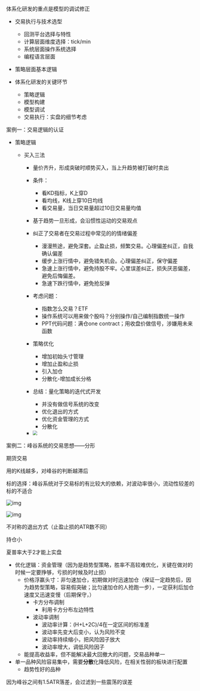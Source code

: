 体系化研发的重点是模型的调试修正

- 交易执行与技术选型
  - 回测平台选择与特性
  - 计算层面维度选择：tick/min
  - 系统层面操作系统选择
  - 编程语言层面

- 策略层面基本逻辑



- 体系化研发的关键环节
  - 策略逻辑
  - 模型构建
  - 模型调试
  - 交易执行：实盘的细节考虑



案例一：交易逻辑的认证

- 策略逻辑

  - 买入三法

    - 量价齐升，形成突破时顺势买入，当上升趋势被打破时卖出
    - 条件：
      - 看KD指标，K上穿D
      - 看均线，K线上穿10日均线
      - 看交易量，当日交易量超过10日交易量均值
    - 基于趋势一旦形成，会沿惯性运动的交易观点

    - 纠正了交易者在交易过程中常见的的情绪偏差
      - 漫漫熊途，避免深套。止盈止损，频繁交易。心理偏差纠正，自我确认偏差
      - 缓步上涨行情中，避免错失机会。心理偏差纠正，保守偏差
      - 急速上涨行情中，避免持股不牢。心里误差纠正，损失厌恶偏差，避免后悔偏差。
      - 急速下跌行情中，避免抢反弹
    - 考虑问题：
      - 指数怎么交易？ETF
      - 操作系统可以用来做个股吗？分别操作/自己编制指数统一操作
      - PPT代码问题：满仓one contract；用收盘价做信号，涉嫌用未来函数
    - 策略优化
      - 增加初始头寸管理
      - 增加止盈和止损
      - 引入加仓
      - 分散化-增加成长分格
    - 总结：量化策略的迭代式开发
      - 并没有做信号系统的改变
      - 优化退出的方式
      - 优化资金管理的方式
      - 分散化
    - <img src="https://qn-st0.yuketang.cn/FqFfZsXBus4ePjc-He3U-2vOPHQg" style="zoom:75%;" />

案例二：峰谷系统的交易思想——分形

期货交易

用的K线越多，对峰谷的判断越滞后

标的选择：峰谷系统对于交易标的有比较大的依赖，对波动率很小，流动性较差的标的不适合

![img](https://qn-st0.yuketang.cn/FqHjYB84P1TIHvvXok7RSUBp1Gc9)

![img](https://qn-st0.yuketang.cn/Ftb2Dy8TM6sKbavDPr95RoTYN863)

不对称的退出方式（止盈止损的ATR数不同）

持仓小

夏普率大于2才能上实盘

- 优化逻辑：资金管理（因为是趋势型策略，胜率不高较难优化，关键在做对的时候一定要挣够，亏损的时候及时止损）
  - 价格浮赢头寸：非匀速加仓，初期做对时迅速加仓（保证一定趋势后，因为趋势型策略，容易假突破；比匀速加仓的人抢跑一步），一定获利后加仓速度又迅速变慢（后期保守，）
    - 卡方分布调制	
      - 利用卡方分布左边特性
    - 波动率调制
      - 波动率计算：(H+L+2C)/4在一定区间的标准差
      - 波动率先变大后变小，认为风险不变
      - 波动率持续缩小，把风险因子放大
      - 波动率增大，调低风险因子
  - 能提高收益率，但不能解决最大回撤大的问题，交易品种单一
- 单一品种风险容易集中，需要**分散**化降低风险，在相关性弱的板块进行配置
  - 趋势性好的品种

因为峰谷之间有1.5ATR落差，会过滤到一些震荡的误差




